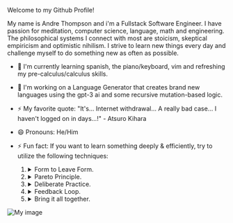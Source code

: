 Welcome to my Github Profile!

My name is Andre Thompson and i'm a Fullstack Software Engineer. I have passion for meditation, computer science, language, math and engineering. The philosophical systems I connect with most are stoicism, skeptical empiricism and optimistic nihilism. I strive to learn new things every day and challenge myself to do something new as often as possible.

- 🌱 I'm currently learning spanish, the piano/keyboard, vim and refreshing my pre-calculus/calculus skills.

- 🔭 I'm working on a Language Generator that creates brand new languages using the gpt-3 ai and some recursive mutation-based logic.

- ⚡ My favorite quote: "It's... Internet withdrawal... A really bad case... I haven't logged on in days...!" - Atsuro Kihara

- 😄 Pronouns: He/Him

- ⚡ Fun fact: If you want to learn something deeply & efficiently, try to utilize the following techniques:
    1. <details><summary>Form to Leave Form.</summary>- Practice a technique or concept until it's ingrained in your sub-conscious and can be performed without thinking. You can now simplify the concept/technique into one single concept instead of a series of steps/collection of ideas. This concept/technique is now a single building block in the overall structure that you will create. Note: I do mean practice, not study. You may need to study before practicing as well, but nothing can be truly learned in a vacuum.</details>
    2. <details><summary>Pareto Principle.</summary>- Statistically speaking all input/output systems that stem from natural processes are likely to have imbalances. These imbalances take the form of certain inputs affecting a greater range of outputs than others. Identify these inputs that garner the most outputs and analyze them. If a certain input brings the most negative outputs, avoid it. If it brings the most positive outputs, prioritize it. If something has little affect overall, ignore it.</details> 
    3. <details><summary>Deliberate Practice.</summary>- Don't just play the same song over and over again, don't use the same chess openings every time and don't keep studying the same words in your target language endlessly. It's easy to confuse practice for deliberate practice, thinking that any time dedicated to improvement is equally valuable, but it's simply not true. You need to chunk your work into sub tasks/concepts and learn them in order.</details> 
    4. <details><summary>Feedback Loop.</summary>- Don't just do something over and over until you finally get it right, because you're actually internalizing *bad habits* if you do. You need some kind of feedback loop, some way to know if what you did was right/wrong and why. You then need to correct your behavior based on that feedback.</details> 
    5. <details><summary>Bring it all together.</summary>- Break the task/concept/skill into smaller chunks, analyze which chunks provide the greatest rewards and which ones are less useful. Prioritize going through them in order of greatest value --> least value. Eventually you may not even need to do the lower value tasks conciously and may well just pick them up naturally. Use a feedback loop to master a chunk in order to apply Form to Leave Form. Every practice session should be deliberate and follow this plan. You can still practice in a more casual/fun way, but don't count it towards your practice-- it's recreation.</details>

![My image](https://cdna.artstation.com/p/assets/images/images/020/513/546/large/victor-goncalves-lain-diffuse-00053.jpg?1568068578)
